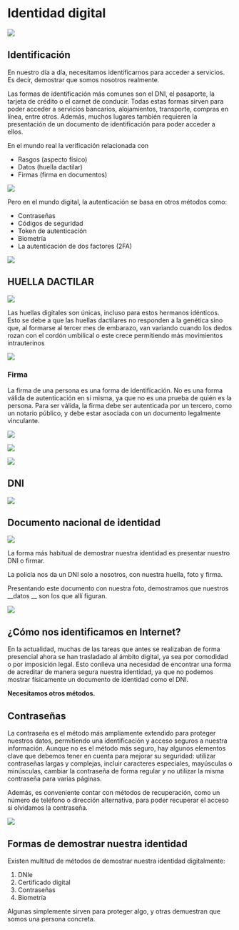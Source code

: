 # Identidad digital


![](img/Identidad_digital1.png)

## Identificación

En nuestro día a día\, necesitamos identificarnos para acceder a servicios. Es decir\, demostrar que somos nosotros realmente.

Las formas de identificación más comunes son el DNI\, el pasaporte\, la tarjeta de crédito o el carnet de conducir. Todas estas formas sirven para poder acceder a servicios bancarios\, alojamientos\, transporte\, compras en línea\, entre otros. Además\, muchos lugares también requieren la presentación de un documento de identificación para poder acceder a ellos.

En el mundo real la verificación relacionada con

- Rasgos (aspecto físico)
- Datos (huella dactilar)
- Firmas (firma en documentos)

![](img/2022-12-20-20-35-16.png)

Pero en el mundo digital\, la autenticación se basa en otros métodos como:

- Contraseñas
- Códigos de seguridad
- Token de autenticación
- Biometría
- La autenticación de dos factores (2FA)

![](img/Identidad%digital3.png)

## HUELLA DACTILAR

![](img/2022-12-13-16-53-30.png)

Las huellas digitales son únicas, incluso para estos hermanos idénticos. Esto se debe a que las huellas dactilares no responden a la genética sino que, al formarse al tercer mes de embarazo, van variando cuando los dedos rozan con el cordón umbilical o este crece permitiendo más movimientos intrauterinos

![](img/Identidad_digital5.png)

### Firma

La firma de una persona es una forma de identificación. No es una forma válida de autenticación en sí misma, ya que no es una prueba de quién es la persona. Para ser válida, la firma debe ser autenticada por un tercero, como un notario público, y debe estar asociada con un documento legalmente vinculante.

![](img/Identidad_digital6.png)

![](img/Identidad_digital7.png)

![](img/Identidad_digital8.png)

## DNI

![](img/Identidad_digital9.png)

## Documento nacional de identidad

![](img/Identidad_digital10.jpg)

La forma más habitual de demostrar nuestra identidad es presentar nuestro DNI o firmar\.

La policía nos da un DNI solo a nosotros\, con nuestra huella\, foto y firma\.

Presentando este documento con nuestra foto\, demostramos que nuestros  __datos __ son los que allí figuran\.

![](img/Identidad_digital11.png)

## ¿Cómo nos identificamos en Internet?

En la actualidad, muchas de las tareas que antes se realizaban de forma presencial ahora se han trasladado al ámbito digital, ya sea por comodidad o por imposición legal. Esto conlleva una necesidad de encontrar una forma de acreditar de manera segura nuestra identidad, ya que no podemos mostrar físicamente un documento de identidad como el DNI.

__Necesitamos otros métodos\.__


## Contraseñas

La contraseña es el método más ampliamente extendido para proteger nuestros datos, permitiendo una identificación y acceso seguros a nuestra información. Aunque no es el método más seguro, hay algunos elementos clave que debemos tener en cuenta para mejorar su seguridad: utilizar contraseñas largas y complejas, incluir caracteres especiales, mayúsculas o minúsculas, cambiar la contraseña de forma regular y no utilizar la misma contraseña para varias páginas.

 Además, es conveniente contar con métodos de recuperación, como un número de teléfono o dirección alternativa, para poder recuperar el acceso si olvidamos la contraseña.

![](img/Identidad_digital12.png)

## Formas de demostrar nuestra identidad

Existen multitud de métodos de demostrar nuestra identidad digitalmente:

1. DNIe
2. Certificado digital
3. Contraseñas
4. Biometría

Algunas simplemente sirven para proteger algo\, y otras demuestran que somos una persona concreta\.
